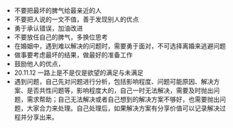 - 不要把最坏的脾气给最亲近的人
- 不要把人说的一文不值，善于发现别人的优点
- 勇于承认错误，加油改进
- 不要放任自己的脾气，多换位思考
- 在婚姻中，遇到难以解决的问题时，需要勇于面对，不可选择离婚来逃避问题
- 做事要考虑最坏的结果，做最好的准备工作
- 鼓励他人的优点，
- 20.11.12 一路上是不是仅是欲望的满足与未满足
- 遇到问题，自己先对问题进行分析，包括影响程度、问题可能原因、解决方案、是否共性问题等，影响程度大的，自己一时无法解决，需要及时抛出问题，需求帮助；自己无法解决或者自己想到的解决方案不够好，也需要抛出问题，大家合力来处理。自己处理后，如果解决方案有分享价值可以记录解决过程并分享出来。
